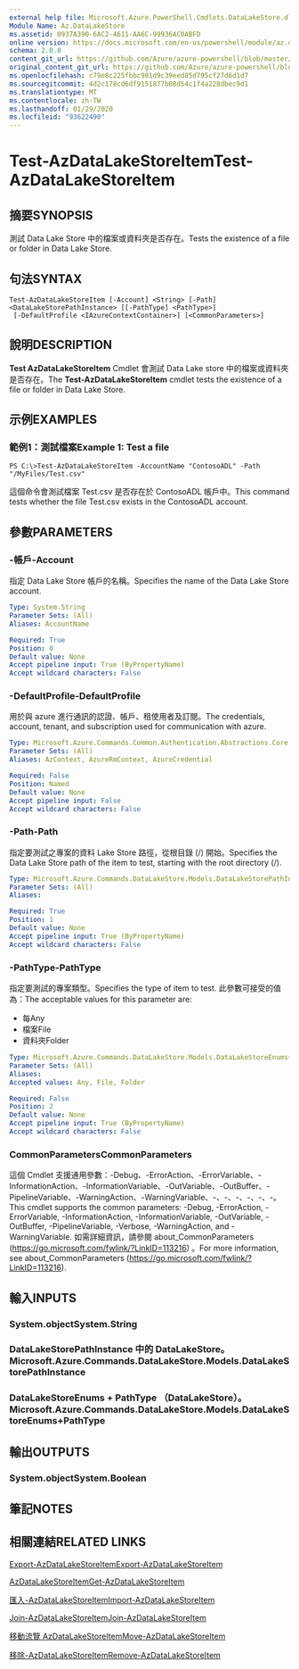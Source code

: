 ```yaml
---
external help file: Microsoft.Azure.PowerShell.Cmdlets.DataLakeStore.dll-Help.xml
Module Name: Az.DataLakeStore
ms.assetid: 0937A390-6AC2-4611-AA6C-99936AC0ABFD
online version: https://docs.microsoft.com/en-us/powershell/module/az.datalakestore/test-azdatalakestoreitem
schema: 2.0.0
content_git_url: https://github.com/Azure/azure-powershell/blob/master/src/DataLakeStore/DataLakeStore/help/Test-AzDataLakeStoreItem.md
original_content_git_url: https://github.com/Azure/azure-powershell/blob/master/src/DataLakeStore/DataLakeStore/help/Test-AzDataLakeStoreItem.md
ms.openlocfilehash: c79e8c225fbbc901d9c39eed85d795cf27d6d1d7
ms.sourcegitcommit: 4d2c178cd6df9151877b08d54c1f4a228dbec9d1
ms.translationtype: MT
ms.contentlocale: zh-TW
ms.lasthandoff: 01/29/2020
ms.locfileid: "93622490"
---
```

# <span data-ttu-id="b7b5f-101">Test-AzDataLakeStoreItem</span><span class="sxs-lookup"><span data-stu-id="b7b5f-101">Test-AzDataLakeStoreItem</span></span>

## <span data-ttu-id="b7b5f-102">摘要</span><span class="sxs-lookup"><span data-stu-id="b7b5f-102">SYNOPSIS</span></span>
<span data-ttu-id="b7b5f-103">測試 Data Lake Store 中的檔案或資料夾是否存在。</span><span class="sxs-lookup"><span data-stu-id="b7b5f-103">Tests the existence of a file or folder in Data Lake Store.</span></span>

## <span data-ttu-id="b7b5f-104">句法</span><span class="sxs-lookup"><span data-stu-id="b7b5f-104">SYNTAX</span></span>

```
Test-AzDataLakeStoreItem [-Account] <String> [-Path] <DataLakeStorePathInstance> [[-PathType] <PathType>]
 [-DefaultProfile <IAzureContextContainer>] [<CommonParameters>]
```

## <span data-ttu-id="b7b5f-105">說明</span><span class="sxs-lookup"><span data-stu-id="b7b5f-105">DESCRIPTION</span></span>
<span data-ttu-id="b7b5f-106">**Test AzDataLakeStoreItem** Cmdlet 會測試 Data Lake store 中的檔案或資料夾是否存在。</span><span class="sxs-lookup"><span data-stu-id="b7b5f-106">The **Test-AzDataLakeStoreItem** cmdlet tests the existence of a file or folder in Data Lake Store.</span></span>

## <span data-ttu-id="b7b5f-107">示例</span><span class="sxs-lookup"><span data-stu-id="b7b5f-107">EXAMPLES</span></span>

### <span data-ttu-id="b7b5f-108">範例1：測試檔案</span><span class="sxs-lookup"><span data-stu-id="b7b5f-108">Example 1: Test a file</span></span>
```
PS C:\>Test-AzDataLakeStoreItem -AccountName "ContosoADL" -Path "/MyFiles/Test.csv"
```

<span data-ttu-id="b7b5f-109">這個命令會測試檔案 Test.csv 是否存在於 ContosoADL 帳戶中。</span><span class="sxs-lookup"><span data-stu-id="b7b5f-109">This command tests whether the file Test.csv exists in the ContosoADL account.</span></span>

## <span data-ttu-id="b7b5f-110">參數</span><span class="sxs-lookup"><span data-stu-id="b7b5f-110">PARAMETERS</span></span>

### <span data-ttu-id="b7b5f-111">-帳戶</span><span class="sxs-lookup"><span data-stu-id="b7b5f-111">-Account</span></span>
<span data-ttu-id="b7b5f-112">指定 Data Lake Store 帳戶的名稱。</span><span class="sxs-lookup"><span data-stu-id="b7b5f-112">Specifies the name of the Data Lake Store account.</span></span>

```yaml
Type: System.String
Parameter Sets: (All)
Aliases: AccountName

Required: True
Position: 0
Default value: None
Accept pipeline input: True (ByPropertyName)
Accept wildcard characters: False
```

### <span data-ttu-id="b7b5f-113">-DefaultProfile</span><span class="sxs-lookup"><span data-stu-id="b7b5f-113">-DefaultProfile</span></span>
<span data-ttu-id="b7b5f-114">用於與 azure 進行通訊的認證、帳戶、租使用者及訂閱。</span><span class="sxs-lookup"><span data-stu-id="b7b5f-114">The credentials, account, tenant, and subscription used for communication with azure.</span></span>

```yaml
Type: Microsoft.Azure.Commands.Common.Authentication.Abstractions.Core.IAzureContextContainer
Parameter Sets: (All)
Aliases: AzContext, AzureRmContext, AzureCredential

Required: False
Position: Named
Default value: None
Accept pipeline input: False
Accept wildcard characters: False
```

### <span data-ttu-id="b7b5f-115">-Path</span><span class="sxs-lookup"><span data-stu-id="b7b5f-115">-Path</span></span>
<span data-ttu-id="b7b5f-116">指定要測試之專案的資料 Lake Store 路徑，從根目錄 (/) 開始。</span><span class="sxs-lookup"><span data-stu-id="b7b5f-116">Specifies the Data Lake Store path of the item to test, starting with the root directory (/).</span></span>

```yaml
Type: Microsoft.Azure.Commands.DataLakeStore.Models.DataLakeStorePathInstance
Parameter Sets: (All)
Aliases:

Required: True
Position: 1
Default value: None
Accept pipeline input: True (ByPropertyName)
Accept wildcard characters: False
```

### <span data-ttu-id="b7b5f-117">-PathType</span><span class="sxs-lookup"><span data-stu-id="b7b5f-117">-PathType</span></span>
<span data-ttu-id="b7b5f-118">指定要測試的專案類型。</span><span class="sxs-lookup"><span data-stu-id="b7b5f-118">Specifies the type of item to test.</span></span>
<span data-ttu-id="b7b5f-119">此參數可接受的值為：</span><span class="sxs-lookup"><span data-stu-id="b7b5f-119">The acceptable values for this parameter are:</span></span>
- <span data-ttu-id="b7b5f-120">每</span><span class="sxs-lookup"><span data-stu-id="b7b5f-120">Any</span></span> 
- <span data-ttu-id="b7b5f-121">檔案</span><span class="sxs-lookup"><span data-stu-id="b7b5f-121">File</span></span> 
- <span data-ttu-id="b7b5f-122">資料夾</span><span class="sxs-lookup"><span data-stu-id="b7b5f-122">Folder</span></span>

```yaml
Type: Microsoft.Azure.Commands.DataLakeStore.Models.DataLakeStoreEnums+PathType
Parameter Sets: (All)
Aliases:
Accepted values: Any, File, Folder

Required: False
Position: 2
Default value: None
Accept pipeline input: True (ByPropertyName)
Accept wildcard characters: False
```

### <span data-ttu-id="b7b5f-123">CommonParameters</span><span class="sxs-lookup"><span data-stu-id="b7b5f-123">CommonParameters</span></span>
<span data-ttu-id="b7b5f-124">這個 Cmdlet 支援通用參數：-Debug、-ErrorAction、-ErrorVariable、-InformationAction、-InformationVariable、-OutVariable、-OutBuffer、-PipelineVariable、-WarningAction、-WarningVariable、-、-、-、-、-、-。</span><span class="sxs-lookup"><span data-stu-id="b7b5f-124">This cmdlet supports the common parameters: -Debug, -ErrorAction, -ErrorVariable, -InformationAction, -InformationVariable, -OutVariable, -OutBuffer, -PipelineVariable, -Verbose, -WarningAction, and -WarningVariable.</span></span> <span data-ttu-id="b7b5f-125">如需詳細資訊，請參閱 about_CommonParameters (https://go.microsoft.com/fwlink/?LinkID=113216) 。</span><span class="sxs-lookup"><span data-stu-id="b7b5f-125">For more information, see about_CommonParameters (https://go.microsoft.com/fwlink/?LinkID=113216).</span></span>

## <span data-ttu-id="b7b5f-126">輸入</span><span class="sxs-lookup"><span data-stu-id="b7b5f-126">INPUTS</span></span>

### <span data-ttu-id="b7b5f-127">System.object</span><span class="sxs-lookup"><span data-stu-id="b7b5f-127">System.String</span></span>

### <span data-ttu-id="b7b5f-128">DataLakeStorePathInstance 中的 DataLakeStore。</span><span class="sxs-lookup"><span data-stu-id="b7b5f-128">Microsoft.Azure.Commands.DataLakeStore.Models.DataLakeStorePathInstance</span></span>

### <span data-ttu-id="b7b5f-129">DataLakeStoreEnums + PathType （DataLakeStore）。</span><span class="sxs-lookup"><span data-stu-id="b7b5f-129">Microsoft.Azure.Commands.DataLakeStore.Models.DataLakeStoreEnums+PathType</span></span>

## <span data-ttu-id="b7b5f-130">輸出</span><span class="sxs-lookup"><span data-stu-id="b7b5f-130">OUTPUTS</span></span>

### <span data-ttu-id="b7b5f-131">System.object</span><span class="sxs-lookup"><span data-stu-id="b7b5f-131">System.Boolean</span></span>

## <span data-ttu-id="b7b5f-132">筆記</span><span class="sxs-lookup"><span data-stu-id="b7b5f-132">NOTES</span></span>

## <span data-ttu-id="b7b5f-133">相關連結</span><span class="sxs-lookup"><span data-stu-id="b7b5f-133">RELATED LINKS</span></span>

[<span data-ttu-id="b7b5f-134">Export-AzDataLakeStoreItem</span><span class="sxs-lookup"><span data-stu-id="b7b5f-134">Export-AzDataLakeStoreItem</span></span>](./Export-AzDataLakeStoreItem.md)

[<span data-ttu-id="b7b5f-135">AzDataLakeStoreItem</span><span class="sxs-lookup"><span data-stu-id="b7b5f-135">Get-AzDataLakeStoreItem</span></span>](./Get-AzDataLakeStoreItem.md)

[<span data-ttu-id="b7b5f-136">匯入-AzDataLakeStoreItem</span><span class="sxs-lookup"><span data-stu-id="b7b5f-136">Import-AzDataLakeStoreItem</span></span>](./Import-AzDataLakeStoreItem.md)

[<span data-ttu-id="b7b5f-137">Join-AzDataLakeStoreItem</span><span class="sxs-lookup"><span data-stu-id="b7b5f-137">Join-AzDataLakeStoreItem</span></span>](./Join-AzDataLakeStoreItem.md)

[<span data-ttu-id="b7b5f-138">移動流覽 AzDataLakeStoreItem</span><span class="sxs-lookup"><span data-stu-id="b7b5f-138">Move-AzDataLakeStoreItem</span></span>](./Move-AzDataLakeStoreItem.md)

[<span data-ttu-id="b7b5f-139">移除-AzDataLakeStoreItem</span><span class="sxs-lookup"><span data-stu-id="b7b5f-139">Remove-AzDataLakeStoreItem</span></span>](./Remove-AzDataLakeStoreItem.md)


